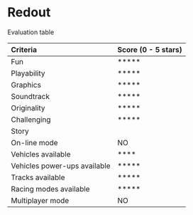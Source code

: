 # Redout

Evaluation table

|Criteria|Score (0 - 5 stars)|
|:-------|-----|
|Fun|*****|
|Playability|*****|
|Graphics|*****|
|Soundtrack|*****|
|Originality|*****|
|Challenging|*****|
|Story||
|On-line mode| NO |
|Vehicles available|****|
|Vehicles power-ups available|*****|
|Tracks available|*****|
|Racing modes available|*****|
|Multiplayer mode| NO |

